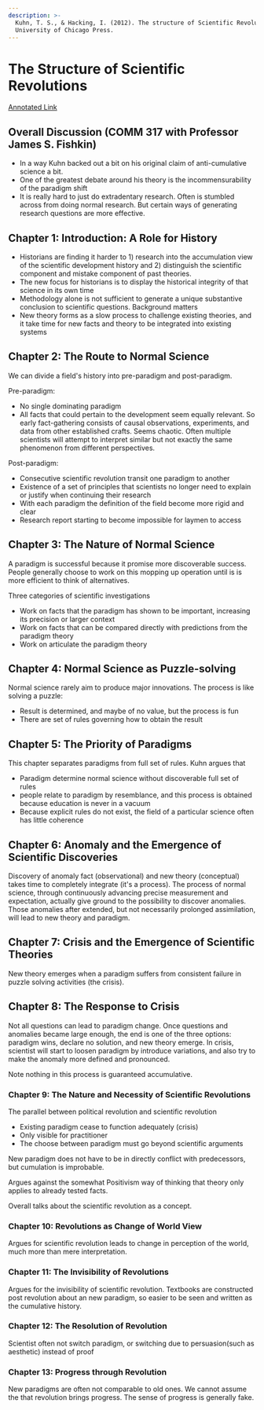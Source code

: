 ```yaml
---
description: >-
  Kuhn, T. S., & Hacking, I. (2012). The structure of Scientific Revolutions.
  University of Chicago Press.
---
```


# The Structure of Scientific Revolutions

[Annotated Link](https://drive.google.com/file/d/12Thaa1E8JIK\_NPJBn0vCRgfgZW1UVQ0A/view?usp=share\_link)

## Overall Discussion (COMM 317 with Professor James S. Fishkin)

* In a way Kuhn backed out a bit on his original claim of anti-cumulative science a bit.
* One of the greatest debate around his theory is the incommensurability of the paradigm shift&#x20;
* It is really hard to just do extradentary research. Often is stumbled across from doing normal research. But certain ways of generating research questions are more effective.&#x20;

## Chapter 1: Introduction: A Role for History

* Historians are finding it harder to 1) research into the accumulation view of the scientific development history and 2) distinguish the scientific component and mistake component of past theories.&#x20;
* The new focus for historians is to display the historical integrity of that science in its own time&#x20;
* Methodology alone is not sufficient to generate a unique substantive conclusion to scientific questions. Background matters
* New theory forms as a slow process to challenge existing theories, and it take time for new facts and theory to be integrated into existing systems&#x20;

## Chapter 2: The Route to Normal Science

We can divide a field's history into pre-paradigm and post-paradigm.&#x20;

Pre-paradigm:&#x20;

* No single dominating paradigm&#x20;
* All facts that could pertain to the development seem equally relevant. So early fact-gathering consists of causal observations, experiments, and data from other established crafts. Seems chaotic. Often multiple scientists will attempt to interpret similar but not exactly the same phenomenon from different perspectives.&#x20;

Post-paradigm:&#x20;

* Consecutive scientific revolution transit one paradigm to another
* Existence of a set of principles that scientists no longer need to explain or justify when continuing their research
* With each paradigm the definition of the field become more rigid and clear
* Research report starting to become impossible for laymen to access

## Chapter 3: The Nature of Normal Science

A paradigm is successful because it promise more discoverable success. People generally choose to work on this mopping up operation until is is more efficient to think of alternatives.&#x20;

Three categories of scientific investigations

* Work on facts that the paradigm has shown to be important, increasing its precision or larger context&#x20;
* Work on facts that can be compared directly with predictions from the paradigm theory&#x20;
* Work on articulate the paradigm theory

## Chapter 4: Normal Science as Puzzle-solving

Normal science rarely aim to produce major innovations. The process is like solving a puzzle:&#x20;

* Result is determined, and maybe of no value, but the process is fun&#x20;
* There are set of rules governing how to obtain the result&#x20;

## Chapter 5: The Priority of Paradigms

This chapter separates paradigms from full set of rules. Kuhn argues that&#x20;

* Paradigm determine normal science without discoverable full set of rules
* people relate to paradigm by resemblance, and this process is obtained because education is never in a vacuum
* Because explicit rules do not exist, the field of a particular science often has little coherence

## Chapter 6: Anomaly and the Emergence of Scientific Discoveries

Discovery of anomaly fact (observational) and new theory (conceptual) takes time to completely integrate (it's a process). The process of normal science, through continuously advancing precise measurement and expectation, actually give ground to the possibility to discover anomalies. Those anomalies after extended, but not necessarily prolonged assimilation, will lead to new theory and paradigm.&#x20;

## Chapter 7: Crisis and the Emergence of Scientific Theories&#x20;

New theory emerges when a paradigm suffers from consistent failure in puzzle solving activities (the crisis).&#x20;

## Chapter 8: The Response to Crisis&#x20;

Not all questions can lead to paradigm change. Once questions and anomalies became large enough, the end is one of the three options: paradigm wins, declare no solution, and new theory emerge. In crisis, scientist will start to loosen paradigm by introduce variations, and also try to make the anomaly more defined and pronounced.&#x20;

Note nothing in this process is guaranteed accumulative.&#x20;

### Chapter 9: The Nature and Necessity of Scientific Revolutions

The parallel between political revolution and scientific revolution&#x20;

* Existing paradigm cease to function adequately (crisis)&#x20;
* Only visible for practitioner
* The choose between paradigm must go beyond scientific arguments

New paradigm does not have to be in directly conflict with predecessors, but cumulation is improbable.&#x20;

Argues against the somewhat Positivism way of thinking that theory only applies to already tested facts.&#x20;

Overall talks about the scientific revolution as a concept.&#x20;

### Chapter 10: Revolutions as Change of World View&#x20;

Argues for scientific revolution leads to change in perception of the world, much more than mere interpretation.&#x20;

### Chapter 11: The Invisibility of Revolutions&#x20;

Argues for the invisibility of scientific revolution. Textbooks are constructed post revolution about an new paradigm, so easier to be seen and written as the cumulative history.&#x20;

### Chapter 12: The Resolution of Revolution

Scientist often not switch paradigm, or switching due to persuasion(such as aesthetic) instead of proof

### Chapter 13: Progress through Revolution&#x20;

New paradigms are often not comparable to old ones. We cannot assume the that revolution brings progress. The sense of progress is generally fake.&#x20;
